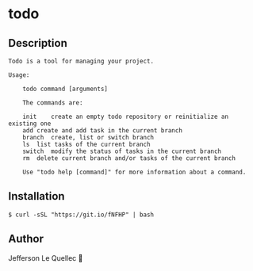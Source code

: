 # todo

## Description

```
Todo is a tool for managing your project.

Usage:

	todo command [arguments]
	
	The commands are:

	init	create an empty todo repository or reinitialize an existing one
	add	create and add task in the current branch
	branch	create, list or switch branch
	ls	list tasks of the current branch
	switch	modify the status of tasks in the current branch
	rm	delete current branch and/or tasks of the current branch

	Use "todo help [command]" for more information about a command.
```

## Installation

```
$ curl -sSL "https://git.io/fNFHP" | bash
```

## Author

Jefferson Le Quellec 🐜
